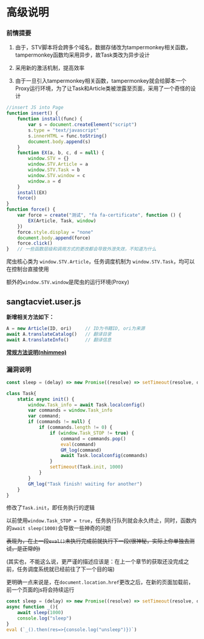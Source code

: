 # 高级说明

### 前情提要

1. 由于，STV脚本将会跨多个域名，数据存储改为tampermonkey相关函数，tampermonkey函数均采用异步，故Task类改为异步设计

2. 采用新的激活机制，提高效率

3. 由于一旦引入tampermonkey相关函数，tampermonkey就会给脚本一个Proxy运行环境，为了让Task和Article类被泄露至页面，采用了一个奇怪的设计

```js
//insert JS into Page
function insert() {
    function install(func) {
        var s = document.createElement("script")
        s.type = "text/javascript"
        s.innerHTML = func.toString()
        document.body.append(s)
    }
    function EX(a, b, c, d = null) {
        window.STV = {}
        window.STV.Article = a
        window.STV.Task = b
        window.STV.window = c
        window.a = d
    }
    install(EX)
    force()
}
function force() {
    var force = create("测试", "fa fa-certificate", function () {
        EX(Article, Task, window)
    })
    force.style.display = "none"
    document.body.append(force)
    force.click()
}   // 一些函数层级和调用方式的更改都会导致外泄失效，不知道为什么
```

爬虫核心类为    `window.STV.Article`，任务调度机制为    `window.STV.Task`，均可以在控制台直接使用

额外的`window.STV.window`是爬虫的运行环境(Proxy)

## sangtacviet.user.js

**新增相关方法如下：**

```js
A = new Article(ID, ori)     // ID为书籍ID, ori为来源
await A.translateCatalog()   // 翻译目录
await A.translateInfo()      // 翻译信息
```

[**常规方法说明(nhimmeo)**](https://github.com/phantom-sea-limited/Crawler/blob/main/nhimmeo.md)


### 漏洞说明

```js
const sleep = (delay) => new Promise((resolve) => setTimeout(resolve, delay))

class Task{
    static async init() {
        window.Task_info = await Task.localconfig()
        var commands = window.Task_info
        var command;
        if (commands != null) {
            if (commands.length != 0) {
                if (window.Task_STOP != true) {
                    command = commands.pop()
                    eval(command)
                    GM_log(command)
                    await Task.localconfig(commands)
                }
                setTimeout(Task.init, 1000)
            }
        }
        GM_log("Task finish! waiting for another")
    }
}

```

修改了`Task.init`，即任务执行的逻辑

以前使用`window.Task_STOP = true`，任务执行队列就会永久终止，同时，函数内的`await sleep(1000)`会导致一些神奇的问题

~~表现为，在上一段`eval()`未执行完成前就执行下一段(很神秘，实际上你单独去测试，是正常的)~~

(其实也，不能这么说，更严谨的描述应该是：在上一个章节的获取还没完成之前，任务调度系统就已经前往了下一个目的端)

更明确一点来说是，在`document.location.href`更改之后，在新的页面加载前，前一个页面的js将会持续运行


```js
const sleep = (delay) => new Promise((resolve) => setTimeout(resolve, delay))
async function _(){
    await sleep(1000)
    console.log("sleep")
}
eval (`_().then(res=>{console.log("unsleep")})`)
```
